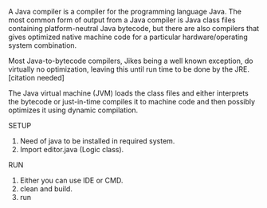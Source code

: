 A Java compiler is a compiler for the programming language Java. The most common form of output from a Java compiler is Java class files containing platform-neutral Java bytecode, but there are also compilers that gives optimized native machine code for a particular hardware/operating system combination.

Most Java-to-bytecode compilers, Jikes being a well known exception, do virtually no optimization, leaving this until run time to be done by the JRE.[citation needed]

The Java virtual machine (JVM) loads the class files and either interprets the bytecode or just-in-time compiles it to machine code and then possibly optimizes it using dynamic compilation.

 SETUP
 1. Need of java to be installed in  required system.
 2. Import editor.java (Logic class).
 
 
 RUN
 1. Either you can use IDE or CMD.
 2. clean and build.
 3. run
